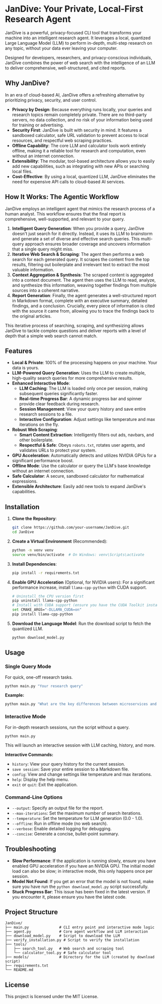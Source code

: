 # JanDive: Your Private, Local-First Research Agent

JanDive is a powerful, privacy-focused CLI tool that transforms your machine into an intelligent research agent. It leverages a local, quantized Large Language Model (LLM) to perform in-depth, multi-step research on any topic, without your data ever leaving your computer.

Designed for developers, researchers, and privacy-conscious individuals, JanDive combines the power of web search with the intelligence of an LLM to deliver comprehensive, well-structured, and cited reports.

## Why JanDive?

In an era of cloud-based AI, JanDive offers a refreshing alternative by prioritizing privacy, security, and user control.

-   **Privacy by Design**: Because everything runs locally, your queries and research topics remain completely private. There are no third-party servers, no data collection, and no risk of your information being used for training or advertising.
-   **Security First**: JanDive is built with security in mind. It features a sandboxed calculator, safe URL validation to prevent access to local resources, and respectful web scraping practices.
-   **Offline Capability**: The core LLM and calculator tools work entirely offline, making it a reliable tool for research and computation, even without an internet connection.
-   **Extensibility**: The modular, tool-based architecture allows you to easily add new capabilities, such as integrating with new APIs or searching local files.
-   **Cost-Effective**: By using a local, quantized LLM, JanDive eliminates the need for expensive API calls to cloud-based AI services.

## How It Works: The Agentic Workflow

JanDive employs an intelligent agent that mimics the research process of a human analyst. This workflow ensures that the final report is comprehensive, well-supported, and relevant to your query.

1.  **Intelligent Query Generation**: When you provide a query, JanDive doesn't just search for it directly. Instead, it uses its LLM to brainstorm and generate a set of diverse and effective search queries. This multi-query approach ensures broader coverage and uncovers information that a single query might miss.
2.  **Iterative Web Search & Scraping**: The agent then performs a web search for each generated query. It scrapes the content from the top results, filtering out boilerplate and irrelevant text to extract the most valuable information.
3.  **Context Aggregation & Synthesis**: The scraped content is aggregated into a context document. The agent then uses the LLM to read, analyze, and synthesize this information, weaving together findings from multiple sources into a coherent narrative.
4.  **Report Generation**: Finally, the agent generates a well-structured report in Markdown format, complete with an executive summary, detailed findings, and a conclusion. Crucially, every piece of information is cited with the source it came from, allowing you to trace the findings back to the original articles.

This iterative process of searching, scraping, and synthesizing allows JanDive to tackle complex questions and deliver reports with a level of depth that a simple web search cannot match.

## Features

-   **Local & Private**: 100% of the processing happens on your machine. Your data is yours.
-   **LLM-Powered Query Generation**: Uses the LLM to create multiple, high-quality search queries for more comprehensive results.
-   **Enhanced Interactive Mode**:
    -   **LLM Caching**: The LLM is loaded only once per session, making subsequent queries significantly faster.
    -   **Real-time Progress Bar**: A dynamic progress bar and spinner provide clear feedback during research.
    -   **Session Management**: View your query history and save entire research sessions to a file.
    -   **Interactive Configuration**: Adjust settings like temperature and max iterations on the fly.
-   **Robust Web Scraping**:
    -   **Smart Content Extraction**: Intelligently filters out ads, navbars, and other boilerplate.
    -   **Respectful & Safe**: Obeys `robots.txt`, rotates user agents, and validates URLs to protect your system.
-   **GPU Acceleration**: Automatically detects and utilizes NVIDIA GPUs for a significant performance boost.
-   **Offline Mode**: Use the calculator or query the LLM's base knowledge without an internet connection.
-   **Safe Calculator**: A secure, sandboxed calculator for mathematical expressions.
-   **Extensible Architecture**: Easily add new tools to expand JanDive's capabilities.

## Installation

1.  **Clone the Repository**:
    ```bash
    git clone https://github.com/your-username/JanDive.git
    cd JanDive
    ```

2.  **Create a Virtual Environment** (Recommended):
    ```bash
    python -m venv venv
    source venv/bin/activate  # On Windows: venv\Scripts\activate
    ```

3.  **Install Dependencies**:
    ```bash
    pip install -r requirements.txt
    ```

4.  **Enable GPU Acceleration** (Optional, for NVIDIA users):
    For a significant performance increase, install `llama-cpp-python` with CUDA support.
    ```bash
    # Uninstall the CPU version first
    pip uninstall llama-cpp-python
    # Install with CUDA support (ensure you have the CUDA Toolkit installed)
    set CMAKE_ARGS="-DLLAMA_CUDA=on"
    pip install llama-cpp-python
    ```

5.  **Download the Language Model**:
    Run the download script to fetch the quantized LLM.
    ```bash
    python download_model.py
    ```

## Usage

### Single Query Mode

For quick, one-off research tasks.

```bash
python main.py "Your research query"
```
**Example:**
```bash
python main.py "What are the key differences between microservices and monolithic architectures?"
```

### Interactive Mode

For in-depth research sessions, run the script without a query.

```bash
python main.py
```
This will launch an interactive session with LLM caching, history, and more.

**Interactive Commands:**
-   `history`: View your query history for the current session.
-   `save session`: Save your entire session to a Markdown file.
-   `config`: View and change settings like temperature and max iterations.
-   `help`: Display the help menu.
-   `exit` or `quit`: Exit the application.

### Command-Line Options
-   `--output`: Specify an output file for the report.
-   `--max-iterations`: Set the maximum number of search iterations.
-   `--temperature`: Set the temperature for LLM generation (0.0 - 1.0).
-   `--offline`: Run in offline mode (no web search).
-   `--verbose`: Enable detailed logging for debugging.
-   `--concise`: Generate a concise, bullet-point summary.

## Troubleshooting

-   **Slow Performance**: If the application is running slowly, ensure you have enabled GPU acceleration if you have an NVIDIA GPU. The initial model load can also be slow; in interactive mode, this only happens once per session.
-   **Model Not Found**: If you get an error that the model is not found, make sure you have run the `python download_model.py` script successfully.
-   **Stuck Progress Bar**: This issue has been fixed in the latest version. If you encounter it, please ensure you have the latest code.

## Project Structure

```
JanDive/
├── main.py              # CLI entry point and interactive mode logic
├── agent.py             # Core agent workflow and LLM interaction
├── download_model.py    # Script to download the LLM
├── verify_installation.py # Script to verify the installation
├── tools/
│   ├── search_tool.py   # Web search and scraping tool
│   └── calculator_tool.py # Safe calculator tool
├── models/              # Directory for the LLM (created by download script)
├── requirements.txt
└── README.md
```

## License

This project is licensed under the MIT License.
